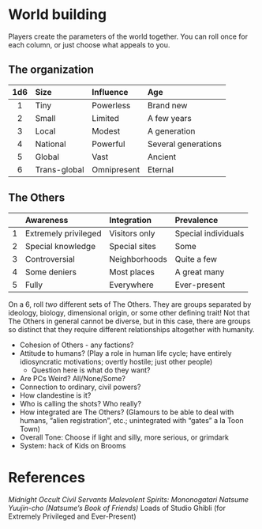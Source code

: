 # World building

Players create the parameters of the world together. You can roll once for each column, or just choose what appeals to you.

## The organization
| 1d6 | Size         | Influence   | Age                 |
|:---:|:------------ |:----------- |:------------------- |
|  1  | Tiny         | Powerless   | Brand new           |
|  2  | Small        | Limited     | A few years         |
|  3  | Local        | Modest      | A generation        |
|  4  | National     | Powerful    | Several generations |
|  5  | Global       | Vast        | Ancient             |
|  6  | Trans-global | Omnipresent | Eternal             |


## The Others

|     | Awareness            | Integration   | Prevalence          |
|:---:|:-------------------- |:------------- |:------------------- |
|  1  | Extremely privileged | Visitors only | Special individuals |
|  2  | Special knowledge    | Special sites | Some                |
|  3  | Controversial        | Neighborhoods | Quite a few         |
|  4  | Some deniers         | Most places   | A great many        |
|  5  | Fully                | Everywhere    | Ever-present        |

On a 6, roll *two* different sets of The Others. They are groups separated by ideology, biology, dimensional origin, or some other defining trait! Not that The Others in general cannot be diverse, but in this case, there are groups so distinct that they require different relationships altogether with humanity.

* Cohesion of Others - any factions?
* Attitude to humans? (Play a role in human life cycle; have entirely idiosyncratic motivations; overtly hostile; just other people)
  * Question here is what do they want?
* Are PCs Weird? All/None/Some?
* Connection to ordinary, civil powers?
* How clandestine is it?
* Who is calling the shots? Who really?
* How integrated are The Others? (Glamours to be able to deal with humans, “alien registration”, etc.; unintegrated with “gates” a la Toon Town)
* Overall Tone: Choose if light and silly, more serious, or grimdark
* System: hack of Kids on Brooms

# References
*Midnight Occult Civil Servants*
*Malevolent Spirits: Mononogatari*
*Natsume Yuujin-cho (Natsume’s Book of Friends)*
Loads of Studio Ghibli (for Extremely Privileged and Ever-Present)

